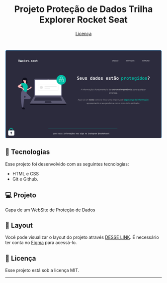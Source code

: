 <h1 align="center"> Projeto Proteção de Dados Trilha Explorer Rocket Seat </h1>

<p align="center">

</p>

<p align="center">
  <a href="#memo-licença">Licença</a>
</p>

<br>

![Logo](https://github.com/Lucashfranco/projeto-rocketseat/blob/main/Images/ready1.png)


## 🚀 Tecnologias

Esse projeto foi desenvolvido com as seguintes tecnologias:

- HTML e CSS
- Git e Github.


## 💻 Projeto

Capa de um WebSite de Proteção de Dados

## 🔖 Layout

Você pode visualizar o layout do projeto através [DESSE LINK](https://www.figma.com/file/y2REtrEvWK5PKd1jzRuO6L/Explorer-(Copy)?node-id=16%3A106). É necessário ter conta no [Figma](https://figma.com) para acessá-lo.

## :memo: Licença

Esse projeto está sob a licença MIT.

---
